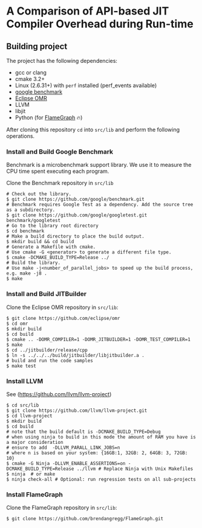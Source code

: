 # A Comparison of API-based JIT Compiler Overhead during Run-time

## Building project
The project has the following dependencies:
- gcc or clang
- cmake 3.2+
- Linux (2.6.31+) with `perf` installed (perf_events available)
- [google benchmark](https://github.com/google/benchmark)
- [Eclipse OMR](https://github.com/eclipse/omr/tree/master/jitbuilder/release)
- LLVM
- libjit
- Python (for [FlameGraph](https://github.com/brendangregg/FlameGraph) 🔥)

After cloning this repository `cd` into `src/lib` and perform the following operations.

### Install and Build Google Benchmark
Benchmark is a microbenchmark support library. We use it to measure the CPU time spent executing each program.

Clone the Benchmark repository in `src/lib`
```
# Check out the library.
$ git clone https://github.com/google/benchmark.git
# Benchmark requires Google Test as a dependency. Add the source tree as a subdirectory.
$ git clone https://github.com/google/googletest.git benchmark/googletest
# Go to the library root directory
$ cd benchmark
# Make a build directory to place the build output.
$ mkdir build && cd build
# Generate a Makefile with cmake.
# Use cmake -G <generator> to generate a different file type.
$ cmake -DCMAKE_BUILD_TYPE=Release ../
# Build the library.
# Use make -j<number_of_parallel_jobs> to speed up the build process, e.g. make -j8 .
$ make 
```
### Install and Build JITBuilder
Clone the Eclipse OMR repository in `src/lib`:
```
$ git clone https://github.com/eclipse/omr
$ cd omr
$ mkdir build
$ cd build
$ cmake .. -DOMR_COMPILER=1 -DOMR_JITBUILDER=1 -DOMR_TEST_COMPILER=1
$ make
$ cd ../jitbuilder/release/cpp
$ ln -s ../../../build/jitbuilder/libjitbuilder.a .
# build and run the code samples
$ make test
```

### Install LLVM
See (https://github.com/llvm/llvm-project)

```
$ cd src/lib
$ git clone https://github.com/llvm/llvm-project.git
$ cd llvm-project
$ mkdir build
$ cd build
# note that the build default is -DCMAKE_BUILD_TYPE=Debug
# when using ninja to build in this mode the amount of RAM you have is a major consideration
# ensure to add  -DLLVM_PARALL_LINK_JOBS=n
# where n is based on your system: {16GB:1, 32GB: 2, 64GB: 3, 72GB: 10}
$ cmake -G Ninja -DLLVM_ENABLE_ASSERTIONS=on -DCMAKE_BUILD_TYPE=Release ../llvm # Replace Ninja with Unix Makefiles
$ ninja  # or make
$ ninja check-all # Optional: run regression tests on all sub-projects
```


### Install FlameGraph 
Clone the FlameGraph repository in `src/lib`:
```
$ git clone https://github.com/brendangregg/FlameGraph.git
```



